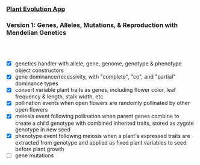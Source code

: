 ### [Plant Evolution App](https://github.com/matthewmain/plant_evolution_app) 
### Version 1: Genes, Alleles, Mutations, & Reproduction with Mendelian Genetics

<br>
<br>

- [X] genetics handler with allele, gene, genome, genotype & phenotype object constructors
- [X] gene dominance/recessivity, with "complete", "co", and "partial" dominance types
- [X] convert variable plant traits as genes, including flower color, leaf frequency & length, stalk width, etc.
- [X] pollination events when open flowers are randomly pollinated by other open flowers
- [X] meiosis event following pollination when parent genes combine to create a child genotype with combined inherited traits, stored as zygote genotype in new seed
- [X] phenotype event following meiosis when a plant's expressed traits are extracted from genotype and applied as fixed plant variables to seed before plant growth
- [ ] gene mutations